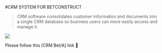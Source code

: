 #CRM SYSTEM FOR BETCONSTRUCT

>CRM software consolidates customer information and documents into a single CRM database so business users can more easily access and manage it. 

<img src="../src/Images/CRM.jpg">

Please follow this [CRM Bet/A] link :pushpin:
